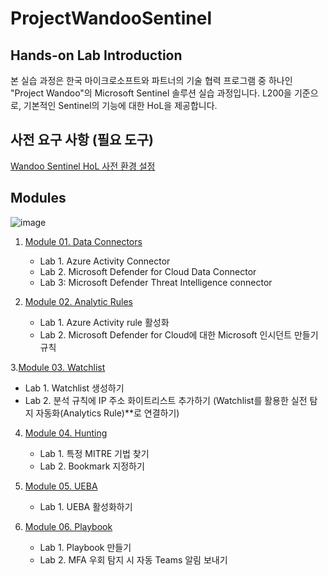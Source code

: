 # ProjectWandooSentinel

## Hands-on Lab Introduction
본 실습 과정은 한국 마이크로소프트와 파트너의 기술 협력 프로그램 중 하나인 "Project Wandoo"의 Microsoft Sentinel 솔루션 실습 과정입니다. L200을 기준으로, 기본적인 Sentinel의 기능에 대한 HoL을 제공합니다.  

## 사전 요구 사항 (필요 도구)
[Wandoo Sentinel HoL 사전 환경 설정](https://github.com/Kittiyayaong/ProjectWandooSentinel/blob/main/Wandoo%20Sentinel%20%EC%82%AC%EC%A0%84%20%EC%A4%80%EB%B9%84%EC%82%AC%ED%95%AD.md)

## Modules
![image](https://github.com/user-attachments/assets/5cf2cdc7-f90e-4166-b87f-5653c279d33c)

1. [Module 01. Data Connectors](https://github.com/Kittiyayaong/ProjectWandooSentinel/blob/main/Module-01.Data%20Connectors.md)
   * Lab 1. Azure Activity Connector
   * Lab 2. Microsoft Defender for Cloud Data Connector
   * Lab 3: Microsoft Defender Threat Intelligence connector
     
2. [Module 02. Analytic Rules](https://github.com/Kittiyayaong/ProjectWandooSentinel/blob/main/Module-02.Anlytics%20Rules.md)
   * Lab 1. Azure Activity rule 활성화
   * Lab 2. Microsoft Defender for Cloud에 대한 Microsoft 인시던트 만들기 규칙
     
3.[Module 03. Watchlist](https://github.com/Kittiyayaong/ProjectWandooSentinel/blob/main/Module-03.Watchlists.md)
   * Lab 1. Watchlist 생성하기
   * Lab 2. 분석 규칙에 IP 주소 화이트리스트 추가하기 (Watchlist를 활용한 실전 탐지 자동화(Analytics Rule)**로 연결하기)
     
4. [Module 04. Hunting](https://github.com/Kittiyayaong/ProjectWandooSentinel/blob/main/Module-04.Hunting.md)
   * Lab 1. 특정 MITRE 기법 찾기
   * Lab 2. Bookmark 지정하기

5. [Module 05. UEBA](https://github.com/Kittiyayaong/ProjectWandooSentinel/blob/main/Module-05.UEBA.md)
   * Lab 1. UEBA 활성화하기
     
6. [Module 06. Playbook](https://github.com/Kittiyayaong/ProjectWandooSentinel/blob/main/Module-06.Playbook.md)
   * Lab 1. Playbook 만들기
   * Lab 2. MFA 우회 탐지 시 자동 Teams 알림 보내기
